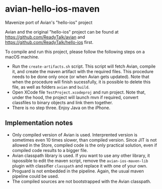 # avian-hello-ios-maven
Mavenize port of Avian's "hello-ios" project

Avian and the original "hello-ios" project can be found at https://github.com/ReadyTalk/avian and
https://github.com/ReadyTalk/hello-ios first.

To compile and run this project, please follow the following steps on a macOS machine.
*  Run the `create-artifacts.sh` script. This script will fetch Avian, compile it, and create the maven artifact with
the required files. This procedure needs to be done only once (or when Avian gets updated). Note that when the
procedure will finish sucessfully, it is possible to delete this file, as well as folders `avian` and `build`.
*  Open XCode file `TestProject.xcodeproj` and run project. Note that, under the hood, the project will launch mvn if
required, convert classfiles to binary objects and link them together. 
*  There is no step three. Enjoy Java on the iPhone.

## Implementation notes
*  Only compiled version of Avian is used. Interprented version is sometimes even 10 times slower, than compiled version.
Since JIT is not allowed in the Store, compiled code is the only practical solution, even if compiled code results to
a bigger file.
*  Avian classpath library is used. If you want to use any other library, it ispossible to edit the maven script, remove
the `avian-ios-maven-lib` plugin with classifier `classpath` and replace it with one of your own.
*  Proguard is not embedded in the pipeline. Again, the usual maven pipeline could be used.
*  The compiled sources are not bootstrapped with the Avian classpath.
